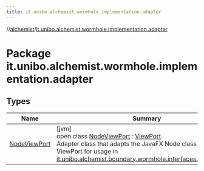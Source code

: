 ```yaml
---
title: it.unibo.alchemist.wormhole.implementation.adapter
---
```

//[alchemist](../../index.html)/[it.unibo.alchemist.wormhole.implementation.adapter](index.html)



# Package it.unibo.alchemist.wormhole.implementation.adapter



## Types


| Name | Summary |
|---|---|
| [NodeViewPort](-node-view-port/index.html) | [jvm]<br>open class [NodeViewPort](-node-view-port/index.html) : [ViewPort](../it.unibo.alchemist.boundary.wormhole.interfaces/-view-port/index.html)<br>Adapter class that adapts the JavaFX Node class to a generic ViewPort for usage in [it.unibo.alchemist.boundary.wormhole.interfaces.Wormhole2D](../it.unibo.alchemist.boundary.wormhole.interfaces/-wormhole2-d/index.html). |

